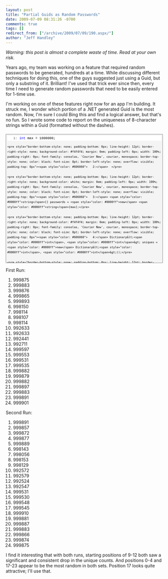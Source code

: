 ```yaml
---
layout: post
title: "Partial Guids as Random Passwords"
date: 2009-07-09 08:31:26 -0700
comments: true
tags: []
redirect_from: ["/archive/2009/07/09/190.aspx/"]
author: "Jeff Handley"
---
```

<!-- more -->
<p><em>Warning: this post is almost a complete waste of time. Read at your own risk. </em></p>  <p>Years ago, my team was working on a feature that required random passwords to be generated, hundreds at a time. While discussing different techniques for doing this, one of the guys suggested just using a Guid, but only a substring of it. Brilliant! I've used that trick ever since then, every time I need to generate random passwords that need to be easily entered for 1-time use. </p>  <p>I'm working on one of these features right now for an app I'm building. It struck me, I wonder which portion of a .NET generated Guid is the most random. Now, I'm sure I could Bing this and find a logical answer, but that's no fun. So I wrote some code to report on the uniqueness of 8-character strings within a Guid (formatted without the dashes). </p>  <div style="border-bottom: gray 1px solid; border-left: gray 1px solid; padding-bottom: 4px; line-height: 12pt; background-color: #f4f4f4; margin: 20px 0px 10px; padding-left: 4px; width: 97.5%; padding-right: 4px; font-family: consolas, 'Courier New', courier, monospace; max-height: 400px; font-size: 8pt; overflow: auto; border-top: gray 1px solid; cursor: text; border-right: gray 1px solid; padding-top: 4px">   <div style="border-bottom-style: none; padding-bottom: 0px; line-height: 12pt; border-right-style: none; background-color: #f4f4f4; padding-left: 0px; width: 100%; padding-right: 0px; font-family: consolas, 'Courier New', courier, monospace; border-top-style: none; color: black; font-size: 8pt; border-left-style: none; overflow: visible; padding-top: 0px">     <pre style="border-bottom-style: none; padding-bottom: 0px; line-height: 12pt; border-right-style: none; background-color: white; margin: 0em; padding-left: 0px; width: 100%; padding-right: 0px; font-family: consolas, 'Courier New', courier, monospace; border-top-style: none; color: black; font-size: 8pt; border-left-style: none; overflow: visible; padding-top: 0px"><span style="color: #606060">   1:</span> <span style="color: #0000ff">int</span> max = 1000000;</pre>

    <pre style="border-bottom-style: none; padding-bottom: 0px; line-height: 12pt; border-right-style: none; background-color: #f4f4f4; margin: 0em; padding-left: 0px; width: 100%; padding-right: 0px; font-family: consolas, 'Courier New', courier, monospace; border-top-style: none; color: black; font-size: 8pt; border-left-style: none; overflow: visible; padding-top: 0px"><span style="color: #606060">   2:</span>  </pre>

    <pre style="border-bottom-style: none; padding-bottom: 0px; line-height: 12pt; border-right-style: none; background-color: white; margin: 0em; padding-left: 0px; width: 100%; padding-right: 0px; font-family: consolas, 'Courier New', courier, monospace; border-top-style: none; color: black; font-size: 8pt; border-left-style: none; overflow: visible; padding-top: 0px"><span style="color: #606060">   3:</span> <span style="color: #0000ff">string</span>[] passwords = <span style="color: #0000ff">new</span> <span style="color: #0000ff">string</span>[max];</pre>

    <pre style="border-bottom-style: none; padding-bottom: 0px; line-height: 12pt; border-right-style: none; background-color: #f4f4f4; margin: 0em; padding-left: 0px; width: 100%; padding-right: 0px; font-family: consolas, 'Courier New', courier, monospace; border-top-style: none; color: black; font-size: 8pt; border-left-style: none; overflow: visible; padding-top: 0px"><span style="color: #606060">   4:</span> Dictionary&lt;<span style="color: #0000ff">int</span>, <span style="color: #0000ff">int</span>&gt; uniques = <span style="color: #0000ff">new</span> Dictionary&lt;<span style="color: #0000ff">int</span>, <span style="color: #0000ff">int</span>&gt;();</pre>

    <pre style="border-bottom-style: none; padding-bottom: 0px; line-height: 12pt; border-right-style: none; background-color: white; margin: 0em; padding-left: 0px; width: 100%; padding-right: 0px; font-family: consolas, 'Courier New', courier, monospace; border-top-style: none; color: black; font-size: 8pt; border-left-style: none; overflow: visible; padding-top: 0px"><span style="color: #606060">   5:</span>  </pre>

    <pre style="border-bottom-style: none; padding-bottom: 0px; line-height: 12pt; border-right-style: none; background-color: #f4f4f4; margin: 0em; padding-left: 0px; width: 100%; padding-right: 0px; font-family: consolas, 'Courier New', courier, monospace; border-top-style: none; color: black; font-size: 8pt; border-left-style: none; overflow: visible; padding-top: 0px"><span style="color: #606060">   6:</span> <span style="color: #0000ff">for</span> (<span style="color: #0000ff">int</span> p = 0; p &lt; 24; p++)</pre>

    <pre style="border-bottom-style: none; padding-bottom: 0px; line-height: 12pt; border-right-style: none; background-color: white; margin: 0em; padding-left: 0px; width: 100%; padding-right: 0px; font-family: consolas, 'Courier New', courier, monospace; border-top-style: none; color: black; font-size: 8pt; border-left-style: none; overflow: visible; padding-top: 0px"><span style="color: #606060">   7:</span> {</pre>

    <pre style="border-bottom-style: none; padding-bottom: 0px; line-height: 12pt; border-right-style: none; background-color: #f4f4f4; margin: 0em; padding-left: 0px; width: 100%; padding-right: 0px; font-family: consolas, 'Courier New', courier, monospace; border-top-style: none; color: black; font-size: 8pt; border-left-style: none; overflow: visible; padding-top: 0px"><span style="color: #606060">   8:</span>     <span style="color: #0000ff">for</span> (<span style="color: #0000ff">int</span> i = 0; i &lt; max; i++)</pre>

    <pre style="border-bottom-style: none; padding-bottom: 0px; line-height: 12pt; border-right-style: none; background-color: white; margin: 0em; padding-left: 0px; width: 100%; padding-right: 0px; font-family: consolas, 'Courier New', courier, monospace; border-top-style: none; color: black; font-size: 8pt; border-left-style: none; overflow: visible; padding-top: 0px"><span style="color: #606060">   9:</span>     {</pre>

    <pre style="border-bottom-style: none; padding-bottom: 0px; line-height: 12pt; border-right-style: none; background-color: #f4f4f4; margin: 0em; padding-left: 0px; width: 100%; padding-right: 0px; font-family: consolas, 'Courier New', courier, monospace; border-top-style: none; color: black; font-size: 8pt; border-left-style: none; overflow: visible; padding-top: 0px"><span style="color: #606060">  10:</span>         passwords[i] = Guid.NewGuid().ToString(<span style="color: #006080">"N"</span>).Substring(p, 8);</pre>

    <pre style="border-bottom-style: none; padding-bottom: 0px; line-height: 12pt; border-right-style: none; background-color: white; margin: 0em; padding-left: 0px; width: 100%; padding-right: 0px; font-family: consolas, 'Courier New', courier, monospace; border-top-style: none; color: black; font-size: 8pt; border-left-style: none; overflow: visible; padding-top: 0px"><span style="color: #606060">  11:</span>     }</pre>

    <pre style="border-bottom-style: none; padding-bottom: 0px; line-height: 12pt; border-right-style: none; background-color: #f4f4f4; margin: 0em; padding-left: 0px; width: 100%; padding-right: 0px; font-family: consolas, 'Courier New', courier, monospace; border-top-style: none; color: black; font-size: 8pt; border-left-style: none; overflow: visible; padding-top: 0px"><span style="color: #606060">  12:</span>  </pre>

    <pre style="border-bottom-style: none; padding-bottom: 0px; line-height: 12pt; border-right-style: none; background-color: white; margin: 0em; padding-left: 0px; width: 100%; padding-right: 0px; font-family: consolas, 'Courier New', courier, monospace; border-top-style: none; color: black; font-size: 8pt; border-left-style: none; overflow: visible; padding-top: 0px"><span style="color: #606060">  13:</span>     uniques.Add(p, passwords.Distinct().Count());</pre>

    <pre style="border-bottom-style: none; padding-bottom: 0px; line-height: 12pt; border-right-style: none; background-color: #f4f4f4; margin: 0em; padding-left: 0px; width: 100%; padding-right: 0px; font-family: consolas, 'Courier New', courier, monospace; border-top-style: none; color: black; font-size: 8pt; border-left-style: none; overflow: visible; padding-top: 0px"><span style="color: #606060">  14:</span> }</pre>
  </div>
</div>

<p>First Run: </p>

<ol>
  <li>999875 </li>

  <li>999883 </li>

  <li>999876 </li>

  <li>999865 </li>

  <li>999893 </li>

  <li>998150 </li>

  <li>998114 </li>

  <li>998107 </li>

  <li>998114 </li>

  <li>992633 </li>

  <li>992633 </li>

  <li>992441 </li>

  <li>992711 </li>

  <li>999597 </li>

  <li>999553 </li>

  <li>999531 </li>

  <li>999535 </li>

  <li>999882 </li>

  <li>999879 </li>

  <li>999882 </li>

  <li>999897 </li>

  <li>999883 </li>

  <li>999891 </li>

  <li>999901 </li>
</ol>

<p>Second Run: </p>

<ol>
  <li>999891 </li>

  <li>999857 </li>

  <li>999872 </li>

  <li>999877 </li>

  <li>999889 </li>

  <li>998143 </li>

  <li>998056 </li>

  <li>998153 </li>

  <li>998129 </li>

  <li>992572 </li>

  <li>992579 </li>

  <li>992524 </li>

  <li>992547 </li>

  <li>999531 </li>

  <li>999530 </li>

  <li>999548 </li>

  <li>999545 </li>

  <li>999910 </li>

  <li>999881 </li>

  <li>999887 </li>

  <li>999883 </li>

  <li>999866 </li>

  <li>999874 </li>

  <li>999875 </li>
</ol>

<p>I find it interesting that with both runs, starting positions of 9-12 both saw a significant and consistent drop in the unique counts. And positions 0-4 and 17-23 appear to be the most random in both sets. Position 17 looks quite attractive; I'll use that. </p>

